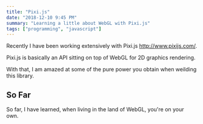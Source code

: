 ```yaml
---
title: "Pixi.js"
date: "2018-12-10 9:45 PM"
summary: "Learning a little about WebGL with Pixi.js"
tags: ["programming", "javascript"]
---
```


Recently I have been working extensively with Pixi.js http://www.pixijs.com/.

Pixi.js is basically an API sitting on top of WebGL for 2D graphics rendering.

With that, I am amazed at some of the pure power you obtain when weilding this library.

## So Far

So far, I have learned, when living in the land of WebGL, you're on your own.
